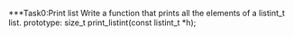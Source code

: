 ***Task0:Print list
   Write a function that prints all the elements of a listint_t list.
   prototype: size_t print_listint(const listint_t *h);
